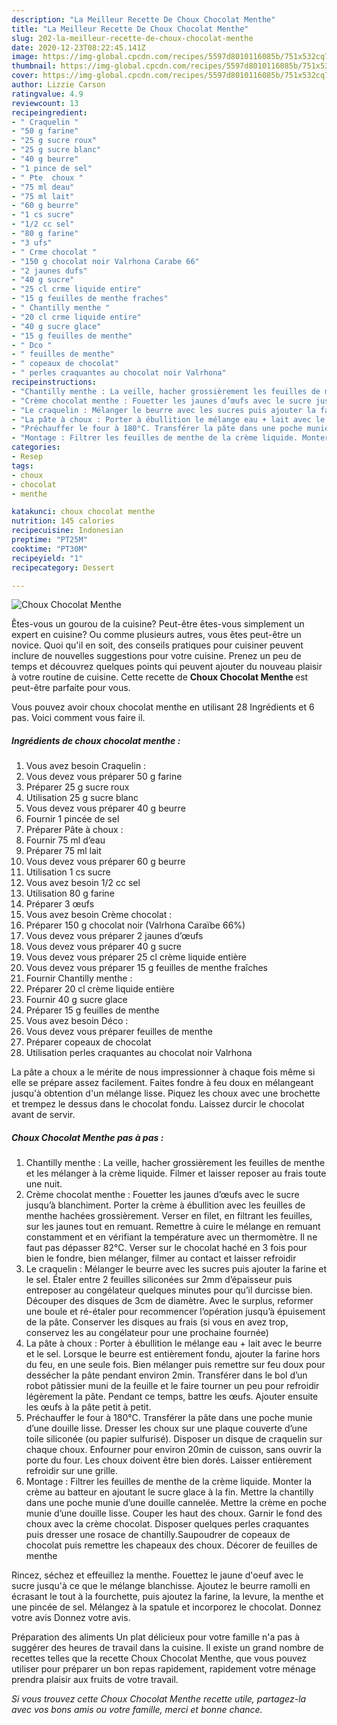 ```yaml
---
description: "La Meilleur Recette De Choux Chocolat Menthe"
title: "La Meilleur Recette De Choux Chocolat Menthe"
slug: 202-la-meilleur-recette-de-choux-chocolat-menthe
date: 2020-12-23T08:22:45.141Z
image: https://img-global.cpcdn.com/recipes/5597d8010116085b/751x532cq70/choux-chocolat-menthe-photo-principale-de-la-recette.jpg
thumbnail: https://img-global.cpcdn.com/recipes/5597d8010116085b/751x532cq70/choux-chocolat-menthe-photo-principale-de-la-recette.jpg
cover: https://img-global.cpcdn.com/recipes/5597d8010116085b/751x532cq70/choux-chocolat-menthe-photo-principale-de-la-recette.jpg
author: Lizzie Carson
ratingvalue: 4.9
reviewcount: 13
recipeingredient:
- " Craquelin "
- "50 g farine"
- "25 g sucre roux"
- "25 g sucre blanc"
- "40 g beurre"
- "1 pince de sel"
- " Pte  choux "
- "75 ml deau"
- "75 ml lait"
- "60 g beurre"
- "1 cs sucre"
- "1/2 cc sel"
- "80 g farine"
- "3 ufs"
- " Crme chocolat "
- "150 g chocolat noir Valrhona Carabe 66"
- "2 jaunes dufs"
- "40 g sucre"
- "25 cl crme liquide entire"
- "15 g feuilles de menthe fraches"
- " Chantilly menthe "
- "20 cl crme liquide entire"
- "40 g sucre glace"
- "15 g feuilles de menthe"
- " Dco "
- " feuilles de menthe"
- " copeaux de chocolat"
- " perles craquantes au chocolat noir Valrhona"
recipeinstructions:
- "Chantilly menthe : La veille, hacher grossièrement les feuilles de menthe et les mélanger à la crème liquide. Filmer et laisser reposer au frais toute une nuit."
- "Crème chocolat menthe : Fouetter les jaunes d’œufs avec le sucre jusqu’à blanchiment. Porter la crème à ébullition avec les feuilles de menthe hachées grossièrement. Verser en filet, en filtrant les feuilles, sur les jaunes tout en remuant. Remettre à cuire le mélange en remuant constamment et en vérifiant la température avec un thermomètre. Il ne faut pas dépasser 82°C. Verser sur le chocolat haché en 3 fois pour bien le fondre, bien mélanger, filmer au contact et laisser refroidir"
- "Le craquelin : Mélanger le beurre avec les sucres puis ajouter la farine et le sel. Étaler entre 2 feuilles siliconées sur 2mm d’épaisseur puis entreposer au congélateur quelques minutes pour qu’il durcisse bien. Découper des disques de 3cm de diamètre. Avec le surplus, reformer une boule et ré-étaler pour recommencer l’opération jusqu’à épuisement de la pâte. Conserver les disques au frais (si vous en avez trop, conservez les au congélateur pour une prochaine fournée)"
- "La pâte à choux : Porter à ébullition le mélange eau + lait avec le beurre et le sel. Lorsque le beurre est entièrement fondu, ajouter la farine hors du feu, en une seule fois. Bien mélanger puis remettre sur feu doux pour dessécher la pâte pendant environ 2min. Transférer dans le bol d’un robot pâtissier muni de la feuille et le faire tourner un peu pour refroidir légèrement la pâte. Pendant ce temps, battre les œufs. Ajouter ensuite les œufs à la pâte petit à petit."
- "Préchauffer le four à 180°C. Transférer la pâte dans une poche munie d’une douille lisse. Dresser les choux sur une plaque couverte d’une toile siliconée (ou papier sulfurisé). Disposer un disque de craquelin sur chaque choux. Enfourner pour environ 20min de cuisson, sans ouvrir la porte du four. Les choux doivent être bien dorés. Laisser entièrement refroidir sur une grille."
- "Montage : Filtrer les feuilles de menthe de la crème liquide. Monter la crème au batteur en ajoutant le sucre glace à la fin. Mettre la chantilly dans une poche munie d’une douille cannelée. Mettre la crème en poche munie d’une douille lisse. Couper les haut des choux. Garnir le fond des choux avec la crème chocolat. Disposer quelques perles craquantes puis dresser une rosace de chantilly.Saupoudrer de copeaux de chocolat puis remettre les chapeaux des choux. Décorer de feuilles de menthe"
categories:
- Resep
tags:
- choux
- chocolat
- menthe

katakunci: choux chocolat menthe 
nutrition: 145 calories
recipecuisine: Indonesian
preptime: "PT25M"
cooktime: "PT30M"
recipeyield: "1"
recipecategory: Dessert

---
```



![Choux Chocolat Menthe](https://img-global.cpcdn.com/recipes/5597d8010116085b/751x532cq70/choux-chocolat-menthe-photo-principale-de-la-recette.jpg)

Êtes-vous un gourou de la cuisine? Peut-être êtes-vous simplement un expert en cuisine? Ou comme plusieurs autres, vous êtes peut-être un novice. Quoi qu'il en soit, des conseils pratiques pour cuisiner peuvent inclure de nouvelles suggestions pour votre cuisine. Prenez un peu de temps et découvrez quelques points qui peuvent ajouter du nouveau plaisir à votre routine de cuisine. Cette recette de <strong> Choux Chocolat Menthe </strong> est peut-être parfaite pour vous.

<!--inarticleads1-->

Vous pouvez avoir choux chocolat menthe en utilisant 28 Ingrédients et 6 pas. Voici comment vous faire il.

##### Ingrédients de choux chocolat menthe :

1. Vous avez besoin  Craquelin :
1. Vous devez vous préparer 50 g farine
1. Préparer 25 g sucre roux
1. Utilisation 25 g sucre blanc
1. Vous devez vous préparer 40 g beurre
1. Fournir 1 pincée de sel
1. Préparer  Pâte à choux :
1. Fournir 75 ml d’eau
1. Préparer 75 ml lait
1. Vous devez vous préparer 60 g beurre
1. Utilisation 1 cs sucre
1. Vous avez besoin 1/2 cc sel
1. Utilisation 80 g farine
1. Préparer 3 œufs
1. Vous avez besoin  Crème chocolat :
1. Préparer 150 g chocolat noir (Valrhona Caraïbe 66%)
1. Vous devez vous préparer 2 jaunes d’œufs
1. Vous devez vous préparer 40 g sucre
1. Vous devez vous préparer 25 cl crème liquide entière
1. Vous devez vous préparer 15 g feuilles de menthe fraîches
1. Fournir  Chantilly menthe :
1. Préparer 20 cl crème liquide entière
1. Fournir 40 g sucre glace
1. Préparer 15 g feuilles de menthe
1. Vous avez besoin  Déco :
1. Vous devez vous préparer  feuilles de menthe
1. Préparer  copeaux de chocolat
1. Utilisation  perles craquantes au chocolat noir Valrhona


La pâte a choux a le mérite de nous impressionner à chaque fois même si elle se prépare assez facilement. Faites fondre à feu doux en mélangeant jusqu&#39;à obtention d&#39;un mélange lisse. Piquez les choux avec une brochette et trempez le dessus dans le chocolat fondu. Laissez durcir le chocolat avant de servir. 

<!--inarticleads2-->

##### Choux Chocolat Menthe pas à pas :

1. Chantilly menthe : La veille, hacher grossièrement les feuilles de menthe et les mélanger à la crème liquide. Filmer et laisser reposer au frais toute une nuit.
1. Crème chocolat menthe : Fouetter les jaunes d’œufs avec le sucre jusqu’à blanchiment. Porter la crème à ébullition avec les feuilles de menthe hachées grossièrement. Verser en filet, en filtrant les feuilles, sur les jaunes tout en remuant. Remettre à cuire le mélange en remuant constamment et en vérifiant la température avec un thermomètre. Il ne faut pas dépasser 82°C. Verser sur le chocolat haché en 3 fois pour bien le fondre, bien mélanger, filmer au contact et laisser refroidir
1. Le craquelin : Mélanger le beurre avec les sucres puis ajouter la farine et le sel. Étaler entre 2 feuilles siliconées sur 2mm d’épaisseur puis entreposer au congélateur quelques minutes pour qu’il durcisse bien. Découper des disques de 3cm de diamètre. Avec le surplus, reformer une boule et ré-étaler pour recommencer l’opération jusqu’à épuisement de la pâte. Conserver les disques au frais (si vous en avez trop, conservez les au congélateur pour une prochaine fournée)
1. La pâte à choux : Porter à ébullition le mélange eau + lait avec le beurre et le sel. Lorsque le beurre est entièrement fondu, ajouter la farine hors du feu, en une seule fois. Bien mélanger puis remettre sur feu doux pour dessécher la pâte pendant environ 2min. Transférer dans le bol d’un robot pâtissier muni de la feuille et le faire tourner un peu pour refroidir légèrement la pâte. Pendant ce temps, battre les œufs. Ajouter ensuite les œufs à la pâte petit à petit.
1. Préchauffer le four à 180°C. Transférer la pâte dans une poche munie d’une douille lisse. Dresser les choux sur une plaque couverte d’une toile siliconée (ou papier sulfurisé). Disposer un disque de craquelin sur chaque choux. Enfourner pour environ 20min de cuisson, sans ouvrir la porte du four. Les choux doivent être bien dorés. Laisser entièrement refroidir sur une grille.
1. Montage : Filtrer les feuilles de menthe de la crème liquide. Monter la crème au batteur en ajoutant le sucre glace à la fin. Mettre la chantilly dans une poche munie d’une douille cannelée. Mettre la crème en poche munie d’une douille lisse. Couper les haut des choux. Garnir le fond des choux avec la crème chocolat. Disposer quelques perles craquantes puis dresser une rosace de chantilly.Saupoudrer de copeaux de chocolat puis remettre les chapeaux des choux. Décorer de feuilles de menthe


Rincez, séchez et effeuillez la menthe. Fouettez le jaune d&#39;oeuf avec le sucre jusqu&#39;à ce que le mélange blanchisse. Ajoutez le beurre ramolli en écrasant le tout à la fourchette, puis ajoutez la farine, la levure, la menthe et une pincée de sel. Mélangez à la spatule et incorporez le chocolat. Donnez votre avis Donnez votre avis. 

<!--inarticleads1-->

<p>
Préparation des aliments Un plat délicieux pour votre famille n'a pas à suggérer des heures de travail dans la cuisine. Il existe un grand nombre de recettes telles que la recette Choux Chocolat Menthe, que vous pouvez utiliser pour préparer un bon repas rapidement, rapidement votre ménage prendra plaisir aux fruits de votre travail.
</p>

<p>
<i>Si vous trouvez cette Choux Chocolat Menthe recette utile, partagez-la avec vos bons amis ou votre famille, merci et bonne chance.</i>
</p>
